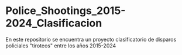 # Police_Shootings_2015-2024_Clasificacion
En este repositorio se encuentra un proyecto clasificatorio de disparos policiales "tiroteos" entre los años 2015-2024
